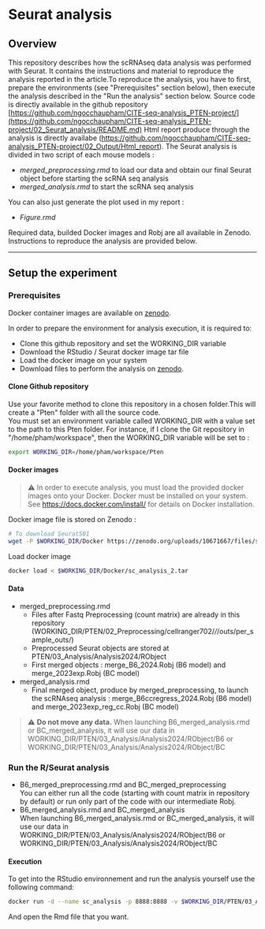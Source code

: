 # Seurat analysis
## Overview
This repository describes how the scRNAseq data analysis was performed with Seurat. It contains the instructions and material to reproduce the analysis reported in the article.To reproduce the analysis, you have to first, prepare the environments (see "Prerequisites" section below), then execute the analysis described in the "Run the analysis" section below.
Source code is directly available in the github repository [https://github.com/ngocchaupham/CITE-seq-analysis_PTEN-project/](https://github.com/ngocchaupham/CITE-seq-analysis_PTEN-project/02_Seurat_analysis/README.md)
Html report produce through the analysis is directly availabe (https://github.com/ngocchaupham/CITE-seq-analysis_PTEN-project/02_Output/Html_report).
The Seurat analysis is divided in two script of each mouse models :
- *merged_preprocessing.rmd* to load our data and obtain our final Seurat object before starting the scRNA seq analysis
- *merged_analysis.rmd* to start the scRNA seq analysis

You can also just generate the plot used in my report :
- *Figure.rmd*

Required data, builded Docker images and Robj are all available in Zenodo. Instructions to reproduce the analysis are provided below.

---

## Setup the experiment
### Prerequisites
Docker container images are available on [zenodo](https://zenodo.org/uploads/10671667).

In order to prepare the environment for analysis execution, it is required to:
- Clone this github repository and set the WORKING_DIR variable
- Download the RStudio / Seurat docker image tar file
- Load the docker image on your system
- Download files to perform the analysis on [zenodo](https://zenodo.org/uploads/10671667).

#### Clone Github repository
Use your favorite method to clone this repository in a chosen folder.This will create a "Pten" folder with all the source code. <br/>
You must set an environment variable called WORKING_DIR with a value set to the path to this Pten folder.
For instance, if I clone the Git repository in "/home/pham/workspace", then the WORKING_DIR variable will be set to :

```bash
export WORKING_DIR=/home/pham/workspace/Pten
```

#### Docker images
> :warning: In order to execute analysis, you must load the provided docker images onto your Docker. Docker must be installed on your system. See https://docs.docker.com/install/ for details on Docker installation.

Docker image file is stored on Zenodo :

```bash
# To download Seurat501
wget -P $WORKING_DIR/Docker https://zenodo.org/uploads/10671667/files/sc_analysis_2.tar
```
Load docker image
```bash
docker load < $WORKING_DIR/Docker/sc_analysis_2.tar
```

#### Data
- merged_preprocessing.rmd
  - Files after Fastq Preprocessing (count matrix) are already in this repository (WORKING_DIR/PTEN/02_Preprocessing/cellranger702/*/*/outs/per_sample_outs/)
  - Preprocessed Seurat objects are stored at PTEN/03_Analysis/Analysis2024/RObject
  - First merged objects : merge_B6_2024.Robj (B6 model) and merge_2023exp.Robj (BC model)
- merged_analysis.rmd
  - Final merged object, produce by merged_preprocessing, to launch the scRNAseq analysis : merge_B6ccregress_2024.Robj (B6 model) and merge_2023exp_reg_cc.Robj (BC model)

> :warning: **Do not move any data.**  When launching B6_merged_analysis.rmd or BC_merged_analysis, it will use our data in WORKING_DIR/PTEN/03_Analysis/Analysis2024/RObject/B6 or WORKING_DIR/PTEN/03_Analysis/Analysis2024/RObject/BC
### Run the R/Seurat analysis

- B6_merged_preprocessing.rmd and BC_merged_preprocessing <br/>
You can either run all the code (starting with count matrix in repository by default) or run only part of the code with our intermediate Robj.
- B6_merged_analysis.rmd and BC_merged_analysis <br/>
When launching B6_merged_analysis.rmd or BC_merged_analysis, it will use our data in WORKING_DIR/PTEN/03_Analysis/Analysis2024/RObject/B6 or WORKING_DIR/PTEN/03_Analysis/Analysis2024/RObject/BC

#### Execution
To get into the RStudio environnement and run the analysis yourself use the following command:

```bash
docker run -d --name sc_analysis -p 8888:8888 -v $WORKING_DIR/PTEN/03_Analysis/Analysis2024/:/home/${USER}/workspace -e USER=$(whoami) -e USERID=$(id -u) -e GROUPID=$(id -g) -e PASSWORD=choose sc_analysis
```
And open the Rmd file that you want.
